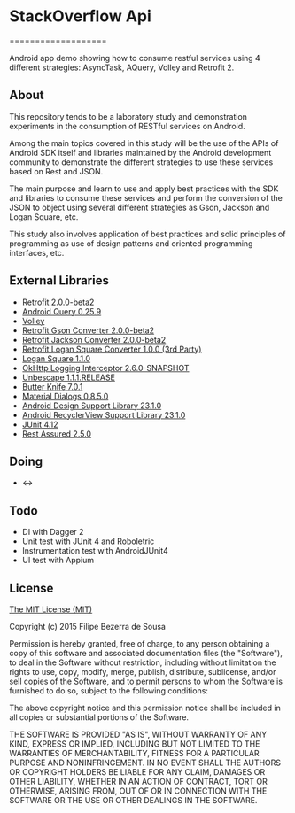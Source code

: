 # StackOverflow Api
===================

Android app demo showing how to consume restful services using 4 different strategies: AsyncTask, AQuery, Volley and Retrofit 2.

About
-----

This repository tends to be a laboratory study and demonstration experiments in the consumption of RESTful services on Android.

Among the main topics covered in this study will be the use of the APIs of Android SDK itself and libraries maintained by the Android development community to demonstrate the different strategies to use these services based on Rest and JSON.

The main purpose and learn to use and apply best practices with the SDK and libraries to consume these services and perform the conversion of the JSON to object using several different strategies as Gson, Jackson and Logan Square, etc.

This study also involves application of best practices and solid principles of programming as use of design patterns and oriented programming interfaces, etc.

External Libraries
------------------

* [Retrofit 2.0.0-beta2][1]
* [Android Query 0.25.9][2]
* [Volley][3]
* [Retrofit Gson Converter 2.0.0-beta2][4]
* [Retrofit Jackson Converter 2.0.0-beta2][5]
* [Retrofit Logan Square Converter 1.0.0 (3rd Party)][6]
* [Logan Square 1.1.0][7]
* [OkHttp Logging Interceptor 2.6.0-SNAPSHOT][8]
* [Unbescape 1.1.1.RELEASE][9]
* [Butter Knife 7.0.1][10]
* [Material Dialogs 0.8.5.0][11]
* [Android Design Support Library 23.1.0][12]
* [Android RecyclerView Support Library 23.1.0][13]
* [JUnit 4.12][14]
* [Rest Assured 2.5.0][15]

Doing
-----

* <->

Todo
----

* DI with Dagger 2
* Unit test with JUnit 4 and Roboletric
* Instrumentation test with AndroidJUnit4
* UI test with Appium
 
License
-------

[The MIT License (MIT)][16]

Copyright (c) 2015 Filipe Bezerra de Sousa

Permission is hereby granted, free of charge, to any person obtaining a copy
of this software and associated documentation files (the "Software"), to deal
in the Software without restriction, including without limitation the rights
to use, copy, modify, merge, publish, distribute, sublicense, and/or sell
copies of the Software, and to permit persons to whom the Software is
furnished to do so, subject to the following conditions:

The above copyright notice and this permission notice shall be included in all
copies or substantial portions of the Software.

THE SOFTWARE IS PROVIDED "AS IS", WITHOUT WARRANTY OF ANY KIND, EXPRESS OR
IMPLIED, INCLUDING BUT NOT LIMITED TO THE WARRANTIES OF MERCHANTABILITY,
FITNESS FOR A PARTICULAR PURPOSE AND NONINFRINGEMENT. IN NO EVENT SHALL THE
AUTHORS OR COPYRIGHT HOLDERS BE LIABLE FOR ANY CLAIM, DAMAGES OR OTHER
LIABILITY, WHETHER IN AN ACTION OF CONTRACT, TORT OR OTHERWISE, ARISING FROM,
OUT OF OR IN CONNECTION WITH THE SOFTWARE OR THE USE OR OTHER DEALINGS IN THE
SOFTWARE.

[1]: https://github.com/square/retrofit
[2]: https://code.google.com/p/android-query/
[3]: https://android.googlesource.com/platform/frameworks/volley
[4]: https://github.com/square/retrofit/tree/master/retrofit-converters/gson
[5]: https://github.com/square/retrofit/tree/master/retrofit-converters/jackson
[6]: https://github.com/aurae/retrofit-logansquare
[7]: https://github.com/bluelinelabs/LoganSquare
[8]: https://github.com/square/okhttp/tree/master/okhttp-logging-interceptor
[9]: https://github.com/unbescape/unbescape
[10]: https://github.com/JakeWharton/ButterKnife
[11]: https://github.com/afollestad/material-dialogs
[12]: http://developer.android.com/intl/pt-br/tools/support-library/features.html#design
[13]: http://developer.android.com/intl/pt-br/tools/support-library/features.html#v7-recyclerview
[14]: https://github.com/junit-team/junit
[15]: https://github.com/jayway/rest-assured
[16]: http://choosealicense.com/licenses/mit/
